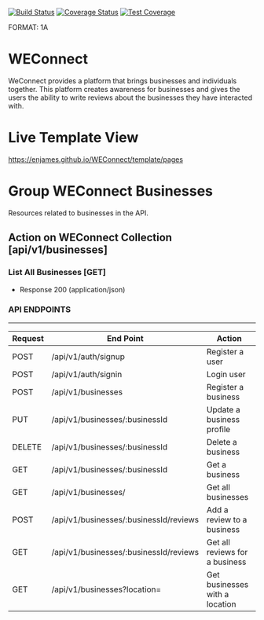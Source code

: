 [![Build Status](https://travis-ci.org/enJames/WEConnect.svg)](https://travis-ci.org/enJames/WEConnect)
[![Coverage Status](https://coveralls.io/repos/github/enJames/WEConnect/badge.svg)](https://coveralls.io/github/enJames/WEConnect)
[![Test Coverage](https://api.codeclimate.com/v1/badges/633507769038bd0e3ba0/test_coverage)](https://codeclimate.com/github/enJames/WEConnect/test_coverage)

FORMAT: 1A

# WEConnect
WeConnect provides a platform that brings businesses and individuals together. This platform creates awareness for businesses and gives the users the ability to write reviews about the businesses they have interacted with.

# Live Template View
https://enjames.github.io/WEConnect/template/pages

# Group WEConnect Businesses

Resources related to businesses in the API.

## Action on WEConnect Collection [api/v1/businesses]

### List All Businesses [GET]
+ Response 200 (application/json)


<h3>API ENDPOINTS</h3>
<hr>
<table>
    <thead>
        <tr>
            <th>Request</th>
            <th>End Point</th>
            <th>Action</th>
        </tr>
    </thead>
    <tbody>
        <tr>
            <td>POST</td>
            <td>/api/v1/auth/signup</td>
            <td>Register a user</td>
        </tr>
        <tr>
            <td>POST</td>
            <td>/api/v1/auth/signin</td>
            <td>Login user</td>
        </tr>
        <tr>
            <td>POST</td>
            <td>/api/v1/businesses</td>
            <td>Register a business</td>
        </tr>
        <tr>
            <td>PUT</td>
            <td>/api/v1/businesses/:businessId</td>
            <td>Update a business profile</td>
        </tr>
        <tr>
            <td>DELETE</td>
            <td>/api/v1/businesses/:businessId</td>
            <td>Delete a business</td>
        </tr>
        <tr>
            <td>GET</td>
            <td>/api/v1/businesses/:businessId</td>
            <td>Get a business</td>
        </tr>
        <tr>
            <td>GET</td>
            <td>/api/v1/businesses/</td>
            <td>Get all businesses</td>
        </tr>
        <tr>
            <td>POST</td>
            <td>/api/v1/businesses/:businessId/reviews</td>
            <td>Add a review to a business</td>
        </tr>
        <tr>
            <td>GET</td>
            <td>/api/v1/businesses/:businessId/reviews</td>
            <td>Get all reviews for a business</td>
        </tr>
        <tr>
            <td>GET</td>
            <td>/api/v1/businesses?location=<location></td>
            <td>Get businesses with a location</td>
        </tr>
    </tbody>
</table>
